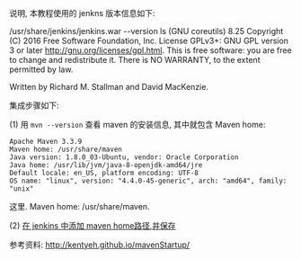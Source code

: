 说明,  本教程使用的 jenkns 版本信息如下:

/usr/share/jenkins/jenkins.war  --version
ls (GNU coreutils) 8.25
Copyright (C) 2016 Free Software Foundation, Inc.
License GPLv3+: GNU GPL version 3 or later <http://gnu.org/licenses/gpl.html>.
This is free software: you are free to change and redistribute it.
There is NO WARRANTY, to the extent permitted by law.

Written by Richard M. Stallman and David MacKenzie.

集成步骤如下:

(1) 用 `mvn --version` 查看 maven 的安装信息, 其中就包含 Maven home:

```
Apache Maven 3.3.9
Maven home: /usr/share/maven
Java version: 1.8.0_03-Ubuntu, vendor: Oracle Corporation
Java home: /usr/lib/jvm/java-8-openjdk-amd64/jre
Default locale: en_US, platform encoding: UTF-8
OS name: "linux", version: "4.4.0-45-generic", arch: "amd64", family: "unix"
```
这里. Maven home: /usr/share/maven.

(2) [在 jenkins 中添加 maven home路径,并保存](http://note.youdao.com/noteshare?id=a193fe155ae595232549581a527d1b65)

参考资料:
http://kentyeh.github.io/mavenStartup/